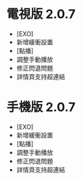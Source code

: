# 電視版 2.0.7

* [EXO]
* 新增緩衝設置
* [點播]
* 調整手動播放
* 修正閃退問題
* 詳情頁支持超連結

# 手機版 2.0.7

* [EXO]
* 新增緩衝設置
* [點播]
* 調整手動播放
* 修正閃退問題
* 詳情頁支持超連結